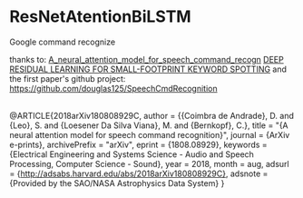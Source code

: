 # ResNetAtentionBiLSTM
Google command recognize

thanks to:
[A_neural_attention_model_for_speech_command_recogn](https://arxiv.org/abs/1808.08929)
[DEEP RESIDUAL LEARNING FOR SMALL-FOOTPRINT KEYWORD SPOTTING](https://cs.uwaterloo.ca/~jimmylin/publications/Tang_Lin_ICASSP2018.pdf)
and the first paper's github project: https://github.com/douglas125/SpeechCmdRecognition

\
@ARTICLE{2018arXiv180808929C,
   author = {{Coimbra de Andrade}, D. and {Leo}, S. and {Loesener Da Silva Viana}, M. and 
	{Bernkopf}, C.},
    title = "{A neural attention model for speech command recognition}",
  journal = {ArXiv e-prints},
archivePrefix = "arXiv",
   eprint = {1808.08929},
 keywords = {Electrical Engineering and Systems Science - Audio and Speech Processing, Computer Science - Sound},
     year = 2018,
    month = aug,
   adsurl = {http://adsabs.harvard.edu/abs/2018arXiv180808929C},
  adsnote = {Provided by the SAO/NASA Astrophysics Data System}
}



